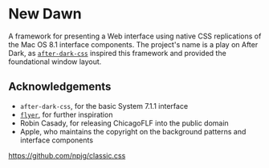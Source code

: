 # New Dawn
A framework for presenting a Web interface using native CSS replications of the Mac OS 8.1 interface components.  The project's name is a play on After Dark, as [`after-dark-css`](https://github.com/bryanbraun/after-dark-css) inspired this framework and provided the foundational window layout.

## Acknowledgements
 - `after-dark-css`, for the basic System 7.1.1 interface
 - [`flyer`](https://www.masswerk.at/flyer/), for further inspiration
 - Robin Casady, for releasing ChicagoFLF into the public domain
 - Apple, who maintains the copyright on the background patterns and interface components

https://github.com/npjg/classic.css